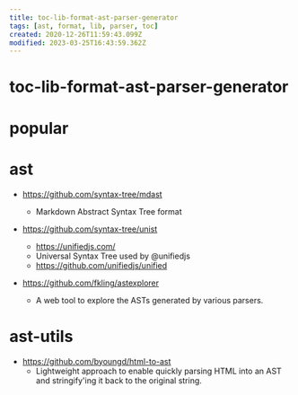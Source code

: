 ```yaml
---
title: toc-lib-format-ast-parser-generator
tags: [ast, format, lib, parser, toc]
created: 2020-12-26T11:59:43.099Z
modified: 2023-03-25T16:43:59.362Z
---
```


# toc-lib-format-ast-parser-generator

# popular

# ast
- https://github.com/syntax-tree/mdast
  - Markdown Abstract Syntax Tree format

- https://github.com/syntax-tree/unist
  - https://unifiedjs.com/
  - Universal Syntax Tree used by @unifiedjs
  - https://github.com/unifiedjs/unified

- https://github.com/fkling/astexplorer
  - A web tool to explore the ASTs generated by various parsers.
# ast-utils
- https://github.com/byoungd/html-to-ast
  - Lightweight approach to enable quickly parsing HTML into an AST and stringify'ing it back to the original string.
